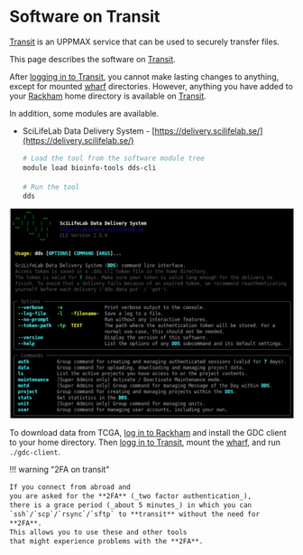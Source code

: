 # Software on Transit

[Transit](../cluster_guides/transit.md) 
is an UPPMAX service that can be used to securely transfer files.

This page describes the software on [Transit](../cluster_guides/transit.md).

After [logging in to Transit](../cluster_guides/login_transit.md),
you cannot make lasting changes to anything, 
except for mounted [wharf](../cluster_guides/wharf.md) directories. 
However, anything you have added to your [Rackham](../cluster_guides/rackham.md) home directory 
is available on [Transit](../cluster_guides/transit.md). 

In addition, some modules are available.

 * SciLifeLab Data Delivery System - [https://delivery.scilifelab.se/](https://delivery.scilifelab.se/)

    ```bash
    # Load the tool from the software module tree
    module load bioinfo-tools dds-cli

    # Run the tool
    dds
    ```
  ![dds-cli](../img/dds-cli.png)

To download data from TCGA, 
[log in to Rackham](../getting_started/login_rackham.md) 
and install the GDC client to your home directory. 
Then [logg in to Transit](../cluster_guides/login_transit.md), 
mount the [wharf](../cluster_guides/wharf.md), 
and run `./gdc-client`.

!!! warning "2FA on transit"

    If you connect from abroad and 
    you are asked for the **2FA** (_two factor authentication_), 
    there is a grace period (_about 5 minutes_) in which you can 
    `ssh`/`scp`/`rsync`/`sftp` to **transit** without the need for **2FA**. 
    This allows you to use these and other tools 
    that might experience problems with the **2FA**.
